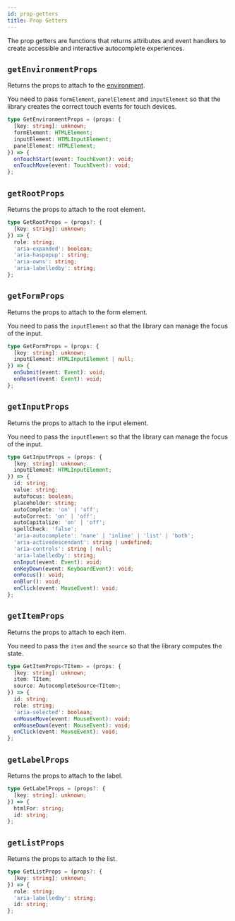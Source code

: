 ```yaml
---
id: prop-getters
title: Prop Getters
---
```


The prop getters are functions that returns attributes and event handlers to create accessible and interactive autocomplete experiences.

## `getEnvironmentProps`

Returns the props to attach to the [environment](#environment).

You need to pass `formElement`, `panelElement` and `inputElement` so that the library creates the correct touch events for touch devices.

```ts
type GetEnvironmentProps = (props: {
  [key: string]: unknown;
  formElement: HTMLElement;
  inputElement: HTMLInputElement;
  panelElement: HTMLElement;
}) => {
  onTouchStart(event: TouchEvent): void;
  onTouchMove(event: TouchEvent): void;
};
```

## `getRootProps`

Returns the props to attach to the root element.

```ts
type GetRootProps = (props?: {
  [key: string]: unknown;
}) => {
  role: string;
  'aria-expanded': boolean;
  'aria-haspopup': string;
  'aria-owns': string;
  'aria-labelledby': string;
};
```

## `getFormProps`

Returns the props to attach to the form element.

You need to pass the `inputElement` so that the library can manage the focus of the input.

```ts
type GetFormProps = (props: {
  [key: string]: unknown;
  inputElement: HTMLInputElement | null;
}) => {
  onSubmit(event: Event): void;
  onReset(event: Event): void;
};
```

## `getInputProps`

Returns the props to attach to the input element.

You need to pass the `inputElement` so that the library can manage the focus of the input.

```ts
type GetInputProps = (props: {
  [key: string]: unknown;
  inputElement: HTMLInputElement;
}) => {
  id: string;
  value: string;
  autofocus: boolean;
  placeholder: string;
  autoComplete: 'on' | 'off';
  autoCorrect: 'on' | 'off';
  autoCapitalize: 'on' | 'off';
  spellCheck: 'false';
  'aria-autocomplete': 'none' | 'inline' | 'list' | 'both';
  'aria-activedescendant': string | undefined;
  'aria-controls': string | null;
  'aria-labelledby': string;
  onInput(event: Event): void;
  onKeyDown(event: KeyboardEvent): void;
  onFocus(): void;
  onBlur(): void;
  onClick(event: MouseEvent): void;
};
```

## `getItemProps`

Returns the props to attach to each item.

You need to pass the `item` and the `source` so that the library computes the state.

```ts
type GetItemProps<TItem> = (props: {
  [key: string]: unknown;
  item: TItem;
  source: AutocompleteSource<TItem>;
}) => {
  id: string;
  role: string;
  'aria-selected': boolean;
  onMouseMove(event: MouseEvent): void;
  onMouseDown(event: MouseEvent): void;
  onClick(event: MouseEvent): void;
};
```

## `getLabelProps`

Returns the props to attach to the label.

```ts
type GetLabelProps = (props?: {
  [key: string]: unknown;
}) => {
  htmlFor: string;
  id: string;
};
```

## `getListProps`

Returns the props to attach to the list.

```ts
type GetListProps = (props?: {
  [key: string]: unknown;
}) => {
  role: string;
  'aria-labelledby': string;
  id: string;
};
```
